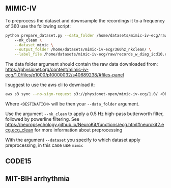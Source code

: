 ## MIMIC-IV

To preprocess the dataset and downsample the recordings it to a frequency of 360 use the following script:

```bash
python prepare_dataset.py --data_folder /home/datasets/mimic-iv-ecg/raw/ \ 
    --nk_clean \
    --dataset mimic \
    --output_folder /home/datasets/mimic-iv-ecg/360hz_nkclean/ \
    --label_file /home/datasets/mimic-iv-ecg/raw/records_w_diag_icd10.csv
```

The data folder argument should contain the raw data downloaded from: https://physionet.org/content/mimic-iv-ecg/1.0/files/p1000/p10000032/s40689238/#files-panel

I suggest to use the aws cli to download it:

```bash
aws s3 sync --no-sign-request s3://physionet-open/mimic-iv-ecg/1.0/ <DESTINATION>
```

Where `<DESTINATION>` will be then your `--data_folder` argument.

Use the argument `--nk_clean` to apply a 0.5 Hz high-pass butterworth filter, followed by powerline filtering.
See https://neuropsychology.github.io/NeuroKit/functions/ecg.html#neurokit2.ecg.ecg_clean for more information about preprocessing

With the argument `--dataset` you specify to which dataset apply preprocessing, in this case use `mimic`


## CODE15


## MIT-BIH arrhythmia
